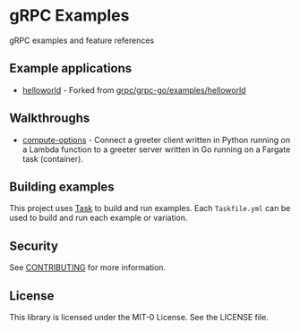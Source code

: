 # gRPC Examples

gRPC examples and feature references

## Example applications

* [helloworld](examples/helloworld/) - Forked from [grpc/grpc-go/examples/helloworld](https://github.com/grpc/grpc-go/tree/master/examples/helloworld)

## Walkthroughs

* [compute-options](walkthroughs/compute-options/) - Connect a greeter client written in Python running on a Lambda function to a greeter server written in Go running on a Fargate task (container). 

## Building examples

This project uses [Task](https://taskfile.dev) to build and run examples. Each `Taskfile.yml` can be used to build and run each example or variation.

## Security

See [CONTRIBUTING](CONTRIBUTING.md#security-issue-notifications) for more information.

## License

This library is licensed under the MIT-0 License. See the LICENSE file.


